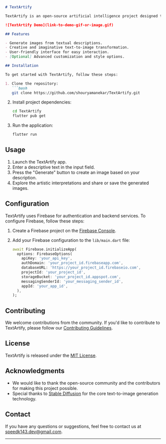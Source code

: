 ```markdown
# TextArtify

TextArtify is an open-source artificial intelligence project designed to generate images from natural language text descriptions. With TextArtify, users can express their ideas using text, and the AI system transforms those words into visual art.

![TextArtify Demo](link-to-demo-gif-or-image.gif)

## Features

- Generate images from textual descriptions.
- Creative and imaginative text-to-image transformation.
- User-friendly interface for easy interaction.
- [Optional] Advanced customization and style options.

## Installation

To get started with TextArtify, follow these steps:

1. Clone the repository:
   ```bash
   git clone https://github.com/shouryamanekar/TextArtify.git
   ```

2. Install project dependencies:
   ```bash
   cd TextArtify
   flutter pub get
   ```

3. Run the application:
   ```bash
   flutter run
   ```

## Usage

1. Launch the TextArtify app.
2. Enter a descriptive text in the input field.
3. Press the "Generate" button to create an image based on your description.
4. Explore the artistic interpretations and share or save the generated images.

## Configuration

TextArtify uses Firebase for authentication and backend services. To configure Firebase, follow these steps:

1. Create a Firebase project on the [Firebase Console](https://console.firebase.google.com/).

2. Add your Firebase configuration to the `lib/main.dart` file:
   ```dart
   await Firebase.initializeApp(
     options: FirebaseOptions(
       apiKey: 'your_api_key',
       authDomain: 'your_project_id.firebaseapp.com',
       databaseURL: 'https://your_project_id.firebaseio.com',
       projectId: 'your_project_id',
       storageBucket: 'your_project_id.appspot.com',
       messagingSenderId: 'your_messaging_sender_id',
       appId: 'your_app_id',
     ),
   );
   ```

## Contributing

We welcome contributions from the community. If you'd like to contribute to TextArtify, please follow our [Contributing Guidelines](CONTRIBUTING.md).

## License

TextArtify is released under the [MIT License](docs/LICENSE).

## Acknowledgments

- We would like to thank the open-source community and the contributors for making this project possible.
- Special thanks to [Stable Diffusion](https://github.com/stable-diffusion) for the core text-to-image generation technology.

## Contact

If you have any questions or suggestions, feel free to contact us at [speedk143.dev@gmail.com](mailto:speedk143.dev@gmail.com).

---
